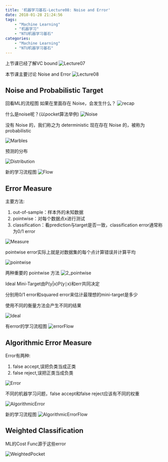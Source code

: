 ```yaml
---
title: '机器学习基石-Lecture08: Noise and Error'
date: 2018-01-28 21:24:56
tags: 
    - "Machine Learning"
    - "机器学习"
    - "NTU机器学习基石"
categories: 
    - "Machine Learning"
    - "NTU机器学习基石"
---
```

上节课已经了解VC bound
![Lecture07](机器学习基石-Lecture08-Noise-and-Error/Lecture07.png)

本节课主要讨论 Noise and Error
![Lecture08](机器学习基石-Lecture08-Noise-and-Error/Lecture08.png)

<!--more-->


## Noise and Probabilistic Target
回看ML的流程图
如果在里面存在 Noise，会发生什么？
![recap](机器学习基石-Lecture08-Noise-and-Error/recap.png)

什么是noise呢？(以pocket算法举例)
![Noise](机器学习基石-Lecture08-Noise-and-Error/Noise.png)

没有 Noise 的，我们称之为 deterministic
现在存在 Noise 的，被称为 probabilistic
 
![Marbles](机器学习基石-Lecture08-Noise-and-Error/Marbles.png)

预测的分布

![Distribution](机器学习基石-Lecture08-Noise-and-Error/Distribution.png)

新的学习流程图
![Flow](机器学习基石-Lecture08-Noise-and-Error/Flow.png)

## Error Measure

主要方法:
1. out-of-sample：样本外的未知数据
1. pointwise：对每个数据点x进行测试
1. classification：看prediction与target是否一致，classification error通常称为0/1 error

![Measure](机器学习基石-Lecture08-Noise-and-Error/Measure.png)

pointwise error实际上就是对数据集的每个点计算错误并计算平均

![pointwise](机器学习基石-Lecture08-Noise-and-Error/pointwise.png)

两种重要的 pointwise 方法
![2_pointwise](机器学习基石-Lecture08-Noise-and-Error/2_pointwise.png)

Ideal Mini-Target由P(y|x)P(y∣x)和err共同决定  

分别用0/1 error和squared error来估计最理想的mini-target是多少

使用不同的衡量方法会产生不同的结果

![Ideal](机器学习基石-Lecture08-Noise-and-Error/Ideal.png)

有error的学习流程图
![errorFlow](机器学习基石-Lecture08-Noise-and-Error/errorFlow.png)

## Algorithmic Error Measure

Error有两种:
1. false accept,误把负类当成正类
2. false reject,误把正类当成负类

![Error](机器学习基石-Lecture08-Noise-and-Error/Error.png)

不同的机器学习问题，false accept和false reject应该有不同的权重

![AlgorithmicError](机器学习基石-Lecture08-Noise-and-Error/AlgorithmicError.png)

新的学习流程图
![AlgorithmicErrorFlow](机器学习基石-Lecture08-Noise-and-Error/AlgorithmicErrorFlow.png)

## Weighted Classification

ML的Cost Func源于这些error

![WeightedPocket](机器学习基石-Lecture08-Noise-and-Error/WeightedPocket.png)


